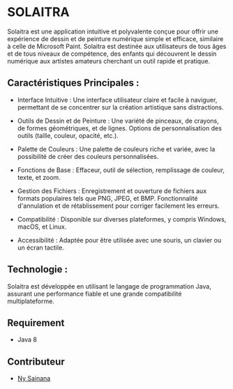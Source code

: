 # SOLAITRA
Solaitra est une application intuitive et polyvalente conçue pour offrir une expérience de dessin et de peinture numérique simple et efficace, similaire à celle de Microsoft Paint. Solaitra est destinée aux utilisateurs de tous âges et de tous niveaux de compétence, des enfants qui découvrent le dessin numérique aux artistes amateurs cherchant un outil rapide et pratique.

## Caractéristiques Principales :

- Interface Intuitive : Une interface utilisateur claire et facile à naviguer, permettant de se concentrer sur la création artistique sans distractions.

- Outils de Dessin et de Peinture : Une variété de pinceaux, de crayons, de formes géométriques, et de lignes.
Options de personnalisation des outils (taille, couleur, opacité, etc.).

- Palette de Couleurs : Une palette de couleurs riche et variée, avec la possibilité de créer des couleurs personnalisées.

- Fonctions de Base : Effaceur, outil de sélection, remplissage de couleur, texte, et zoom.

- Gestion des Fichiers : Enregistrement et ouverture de fichiers aux formats populaires tels que PNG, JPEG, et BMP.
Fonctionnalité d'annulation et de rétablissement pour corriger facilement les erreurs.

- Compatibilité : Disponible sur diverses plateformes, y compris Windows, macOS, et Linux.

- Accessibilité : Adaptée pour être utilisée avec une souris, un clavier ou un écran tactile.

## Technologie :
Solaitra est développée en utilisant le langage de programmation Java, assurant une performance fiable et une grande compatibilité multiplateforme.

## Requirement
- Java 8

## Contributeur

- [Ny Sainana](https://web.facebook.com/profile.php?id=100010082795694)